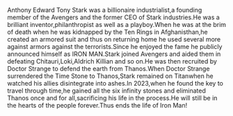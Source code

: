 Anthony Edward Tony Stark was a billionaire industrialist,a founding member of the Avengers and the former CEO of Stark industries.He was a brilliant inventor,philanthropist as well as a playboy.When he was at the brim of death when he was kidnapped by the Ten Rings in Afghanisthan,he created an armored suit and thus on returning home he used several more against armors against the terrorists.Since he enjoyed the fame he publicly announced himself as IRON MAN.Stark joined Avengers and aided them in defeating Chitauri,Loki,Aldrich Killian and so on.He was then recruited by Doctor Strange to defend the earth from Thanos.When Doctor Strange surrendered the Time Stone to Thanos,Stark remained on Titanwhen he watched his allies disintegrate into ashes.In 2023,when he found the key to travel through time,he gained all the six infinity stones and eliminated Thanos once and for all,sacrificing his life in the process.He will still be in the hearts of the people forever.Thus ends the life of Iron Man!
